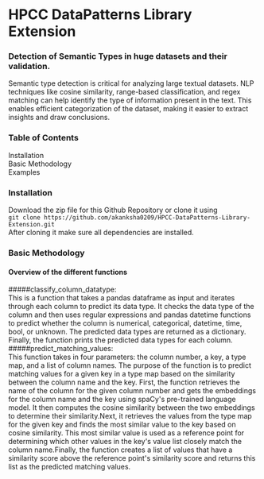 # HPCC DataPatterns Library Extension
### Detection of Semantic Types in huge datasets and their validation.
Semantic type detection is critical for analyzing large textual datasets. NLP techniques like cosine similarity, range-based classification, and regex matching can help identify the type of information present in the text. This enables efficient categorization of the dataset, making it easier to extract insights and draw conclusions.
### Table of Contents
Installation</br>
Basic Methodology</br>
Examples</br>

### Installation
Download the zip file for this Github Repository or clone it using </br>
`git clone https://github.com/akanksha0209/HPCC-DataPatterns-Library-Extension.git `</br>
After cloning it make sure all dependencies are installed.

### Basic Methodology
#### Overview of the different functions </br>
#####classify_column_datatype:</br>
This is a function that takes a pandas dataframe as input and iterates through each column to predict its data type. It checks the data type of the column and then uses regular expressions and pandas datetime functions to predict whether the column is numerical, categorical, datetime, time, bool, or unknown. The predicted data types are returned as a dictionary. Finally, the function prints the predicted data types for each column.</br>
#####predict_matching_values: </br>
This function takes in four parameters: the column number, a key, a type map, and a list of column names. The purpose of the function is to predict matching values for a given key in a type map based on the similarity between the column name and the key.
First, the function retrieves the name of the column for the given column number and gets the embeddings for the column name and the key using spaCy's pre-trained language model. It then computes the cosine similarity between the two embeddings to determine their similarity.Next, it retrieves the values from the type map for the given key and finds the most similar value to the key based on cosine similarity. This most similar value is used as a reference point for determining which other values in the key's value list closely match the column name.Finally, the function creates a list of values that have a similarity score above the reference point's similarity score and returns this list as the predicted matching values.</br>
